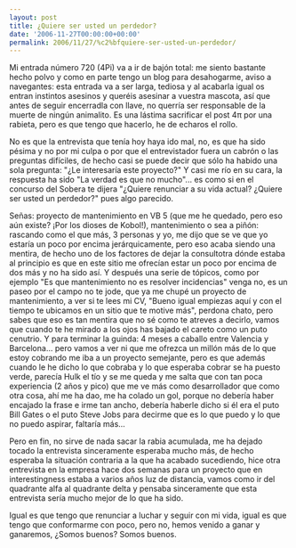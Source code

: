```yaml
---
layout: post
title: ¿Quiere ser usted un perdedor?
date: '2006-11-27T00:00:00+00:00'
permalink: 2006/11/27/%c2%bfquiere-ser-usted-un-perdedor/
---
```

Mi entrada número 720 (4Pi) va a ir de bajón total: me siento bastante hecho polvo y como en parte tengo un blog para desahogarme, aviso a navegantes: esta entrada va a ser larga, tediosa y al acabarla igual os entran instintos asesinos y queréis asesinar a vuestra mascota, así que antes de seguir encerradla con llave, no querría ser responsable de la muerte de ningún animalito.  Es una lástima sacrificar el post 4π por una rabieta, pero es que tengo que hacerlo,  he de echaros el rollo.

No es que la entrevista que tenía hoy haya ido mal, no, es que ha sido pésima y no por mi culpa o por que el entrevistador fuera un cabrón o las preguntas difíciles, de hecho casi se puede decir que sólo ha habido una sola pregunta: "¿Le interesaría este proyecto?" Y casi me río en su cara, la respuesta ha sido "La verdad es que no mucho"... es como si en el concurso del Sobera te dijera "¿Quiere renunciar a su vida actual? ¿Quiere ser usted un perdedor?"  pues algo parecido. 

Señas: proyecto de mantenimiento en VB 5 (que me he quedado, pero eso aún existe? ¡Por los dioses de Kobol!), mantenimiento o sea a piñón: rascando como el que más, 3 personas y yo, me dijo que se ve que yo estaría un poco por encima jerárquicamente, pero eso acaba siendo una mentira, de hecho uno de los factores de dejar la consultotra dónde estaba al principio es que en este sitio me ofrecían estar un poco por encima de dos más y no ha sido así. Y después una serie de tópicos, como por ejemplo "Es que mantenimiento no es resolver incidencias" venga no, es un paseo por el campo no te jode, que ya me chupé un proyecto de mantenimiento, a ver si te lees mi CV, "Bueno igual empiezas aquí y con el tiempo te ubicamos en un sitio que te motive más", perdona chato, pero sabes que eso es tan mentira que no sé como te atreves a decirlo, vamos que cuando te he mirado a los ojos has bajado el careto como un puto cenutrio. Y para terminar la guinda: 4 meses a caballo entre Valencia y Barcelona... pero vamos a ver ni que me ofrezca un millón más de lo que estoy cobrando me iba a un proyecto semejante, pero es que además cuando le he dicho lo que cobraba y lo que esperaba cobrar se ha puesto verde, parecía Hulk el tío y se me queda y me salta que con tan poca experiencia (2 años y pico) que me ve más como desarrollador que como otra cosa, ahí me ha dao, me ha colado un gol, porque no debería haber encajado la frase e irme tan ancho, debería haberle dicho si él era el puto Bill Gates o el puto Steve Jobs para decirme que es lo que puedo y lo que no puedo aspirar, faltaría más... 

Pero en fin, no sirve de nada sacar la rabia acumulada, me ha dejado tocado la entrevista sinceramente esperaba mucho más, de hecho esperaba la situación contraria a la que ha acabado sucediendo, hice otra entrevista en la empresa hace dos semanas para un proyecto que en interestingness estaba a varios años luz de distancia, vamos como ir del quadrante alfa al quadrante delta y pensaba sinceramente que esta entrevista sería mucho mejor de lo que ha sido.

Igual es que tengo que renunciar a luchar y seguir con mi vida, igual es que tengo que conformarme con poco, pero no, hemos venido a ganar y ganaremos, ¿Somos buenos? Somos buenos.
